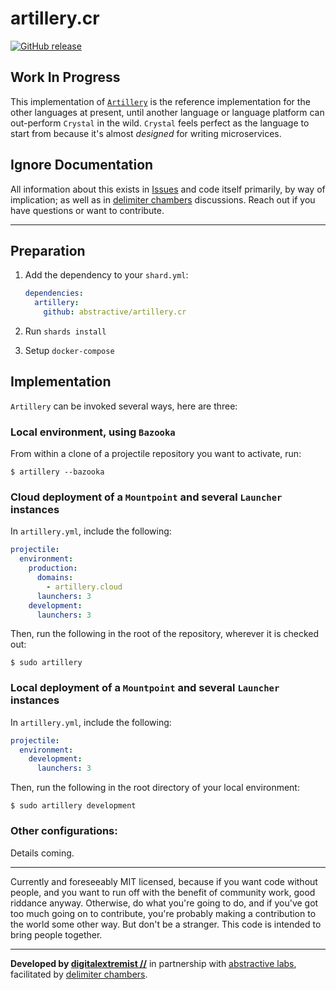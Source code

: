 # artillery.cr

[![GitHub release](https://img.shields.io/github/release/abstractive/artillery.cr.svg)](https://github.com/abstractive/artillery.cr/releases)

## Work In Progress

This implementation of [`Artillery`](https://github.com/abstractive/artillery) is the reference implementation for the other languages at present, until another language or language platform can out-perform `Crystal` in the wild. `Crystal` feels perfect as the language to start from because it's almost _designed_ for writing microservices.


## Ignore Documentation

All information about this exists in [Issues](https://github.com/abstractive/artillery.cr/issues) and code itself primarily, by way of implication; as well as in [delimiter chambers](https://github.com/delimiterchambers) discussions. Reach out if you have questions or want to contribute.

---

## Preparation

1. Add the dependency to your `shard.yml`:

   ```yaml
   dependencies:
     artillery:
       github: abstractive/artillery.cr
   ```

2. Run `shards install`

3. Setup `docker-compose`

## Implementation

`Artillery` can be invoked several ways, here are three:

### Local environment, using `Bazooka`

From within a clone of a projectile repository you want to activate, run:

```
$ artillery --bazooka
```

### Cloud deployment of a `Mountpoint` and several `Launcher` instances

In `artillery.yml`, include the following:

```yaml
projectile:
  environment:
    production:
      domains:
        - artillery.cloud
      launchers: 3
    development:
      launchers: 3
```

Then, run the following in the root of the repository, wherever it is checked out:

```
$ sudo artillery
```

### Local deployment of a `Mountpoint` and several `Launcher` instances

In `artillery.yml`, include the following:

```yaml
projectile:
  environment:
    development:
      launchers: 3
```

Then, run the following in the root directory of your local environment:

```
$ sudo artillery development
```

### Other configurations:

Details coming.

---

Currently and foreseeably MIT licensed, because if you want code without people, and you want to run off with the benefit of community work, good riddance anyway. Otherwise, do what you're going to do, and if you've got too much going on to contribute, you're probably making a contribution to the world some other way. But don't be a stranger. This code is intended to bring people together.

---

**Developed by [digitalextremist //](https://github.com/digitalextremist)** in partnership with [abstractive labs](https://github.com/abstractive), facilitated by [delimiter chambers](http://github.com/delimiterchambers).
